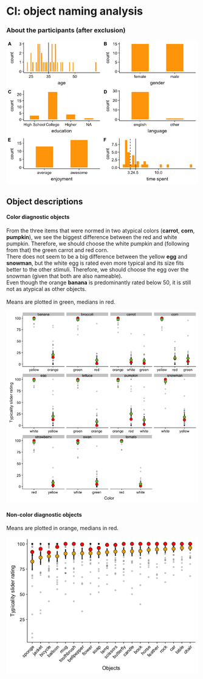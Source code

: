 CI: object naming analysis
================

### About the participants (after exclusion)

![](analysis_files/figure-markdown_github/subj-1.png)

Object descriptions
-------------------

#### Color diagnostic objects

From the three items that were normed in two atypical colors (**carrot**, **corn**, **pumpkin**), we see the biggest difference between the red and white pumpkin. Therefore, we should choose the white pumpkin and (following from that) the green carrot and red corn.<br> There does not seem to be a big difference between the yellow **egg** and **snowman**, but the white egg is rated even more typical and its size fits better to the other stimuli. Therefore, we should choose the egg over the snowman (given that both are also nameable).<br> Even though the orange **banana** is predominantly rated below 50, it is still not as atypical as other objects.<br> <br> Means are plotted in green, medians in red.

![](analysis_files/figure-markdown_github/typicality%20ratings%20cd-1.png)

#### Non-color diagnostic objects

Means are plotted in orange, medians in red.

![](analysis_files/figure-markdown_github/typicality%20ratings%20noncd-1.png)
